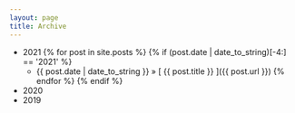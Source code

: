 ```yaml
---
layout: page
title: Archive
---
```


 - 2021
   {% for post in site.posts %}
       {% if (post.date | date_to_string)[-4:] == '2021' %}
   - {{ post.date | date_to_string }} &raquo; [ {{ post.title }} ]({{ post.url }})
        {% endfor %}
       {% endif %}
 - 2020
 - 2019
 
